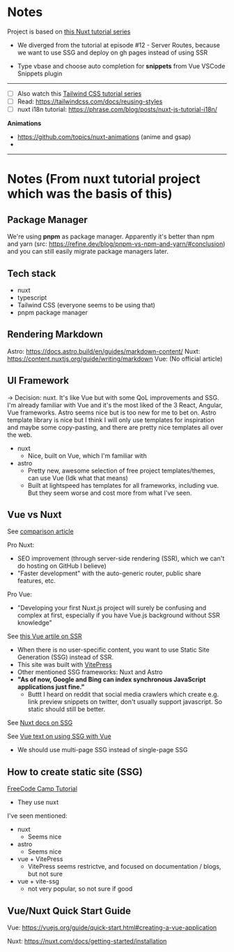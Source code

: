 # Notes

Project is based on [this Nuxt tutorial series](https://www.youtube.com/watch?v=ovJfnoqUBk8&list=PL4cUxeGkcC9haQlqdCQyYmL_27TesCGPC&index=3)
- We diverged from the tutorial at episode #12 - Server Routes, because we want to use SSG and deploy on gh pages instead of using SSR

- Type vbase and choose auto completion for **snippets** from Vue VSCode Snippets plugin

---

- [ ] Also watch this [Tailwind CSS tutorial series](https://www.youtube.com/watch?v=bxmDnn7lrnk&list=PL4cUxeGkcC9gpXORlEHjc5bgnIi5HEGhw&index=1)
- [ ] Read: https://tailwindcss.com/docs/reusing-styles
- [ ] nuxt i18n tutorial: https://phrase.com/blog/posts/nuxt-js-tutorial-i18n/

**Animations**
- https://github.com/topics/nuxt-animations (anime and gsap)
- 
---

# Notes (From nuxt tutorial project which was the basis of this)

## Package Manager
We're using **pnpm** as package manager. Apparently it's better than npm and yarn (src: https://refine.dev/blog/pnpm-vs-npm-and-yarn/#conclusion) and you can still easily migrate package managers later. 

## Tech stack

- nuxt
- typescript
- Tailwind CSS (everyone seems to be using that)
- pnpm package manager

## Rendering Markdown

Astro: https://docs.astro.build/en/guides/markdown-content/
Nuxt: https://content.nuxtjs.org/guide/writing/markdown
Vue: (No official article)

## UI Framework

-> Decision: nuxt. It's like Vue but with some QoL improvements and SSG. I'm already familiar with Vue and it's the most liked of the 3 React, Angular, Vue frameworks. Astro seems nice but is too new for me to bet on. Astro template library is nice but I think I will only use templates for inspiration and maybe some copy-pasting, and there are pretty nice templates all over the web.

- nuxt
  - Nice, built on Vue, which I'm familiar with
- astro
  - Pretty new, awesome selection of free project templates/themes, can use Vue (Idk what that means)
  - Built at lightspeed has templates for all frameworks, including vue. But they seem worse and cost more from what I've seen. 

## Vue vs Nuxt

See [comparison article](https://www.bornfight.com/blog/nuxt-js-over-vue-js-when-should-you-use-it-and-why/?utm_source=Medium&utm_medium=social&utm_campaign=blog_b_2020&utm_term=svjetlicic_Nuxt.jsOverVue.js)

Pro Nuxt:
- SEO improvement (through server-side rendering (SSR), which we can't do hosting on GitHub I believe)
- "Faster development" with the auto-generic router, public share features, etc.

Pro Vue:
- "Developing your first Nuxt.js project will surely be confusing and complex at first, especially if you have Vue.js background without SSR knowledge"

See [this Vue artile on SSR](https://vuejs.org/guide/scaling-up/ssr.html#cross-request-state-pollution)
- When there is no user-specific content, you want to use Static Site Generation (SSG) instead of SSR. 
- This site was built with [VitePress](https://vitepress.dev/)
- Other mentioned SSG frameworks: Nuxt and Astro
- **"As of now, Google and Bing can index synchronous JavaScript applications just fine."**
  - Buttt I heard on reddit that social media crawlers which create e.g. link preview snippets on twitter, don't usually support javascript. So static should still be better.

See [Nuxt docs on SSG](https://v2.nuxt.com/docs/concepts/static-site-generation/)

See [Vue text on using SSG with Vue](https://vuejs.org/guide/extras/ways-of-using-vue.html#jamstack-ssg)
- We should use multi-page SSG instead of single-page SSG

## How to create static site (SSG)

[FreeCode Camp Tutorial](https://www.freecodecamp.org/news/how-to-generate-a-static-website-with-vue-js-in-no-time-e74e7073b7b8/)
- They use nuxt

I've seen mentioned:
- nuxt
  - Seems nice
- astro
  - Seems nice
- vue + VitePress
  - VitePress seems restrictve, and focused on documentation / blogs, but not sure
- vue + vite-ssg 
  - not very popular, so not sure if good

## Vue/Nuxt Quick Start Guide

Vue: https://vuejs.org/guide/quick-start.html#creating-a-vue-application

Nuxt: https://nuxt.com/docs/getting-started/installation
